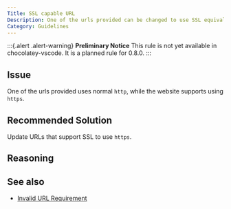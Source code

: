 ```yaml
---
Title: SSL capable URL
Description: One of the urls provided can be changed to use SSL equivalent.
Category: Guidelines
---
```


:::{.alert .alert-warning}
**Preliminary Notice**
This rule is not yet available in chocolatey-vscode.
It is a planned rule for 0.8.0.
:::

## Issue

One of the urls provided uses normal `http`, while the website supports using `https`.

## Recommended Solution

Update URLs that support SSL to use `https`.

## Reasoning

## See also

- [Invalid URL Requirement](choco0004)
